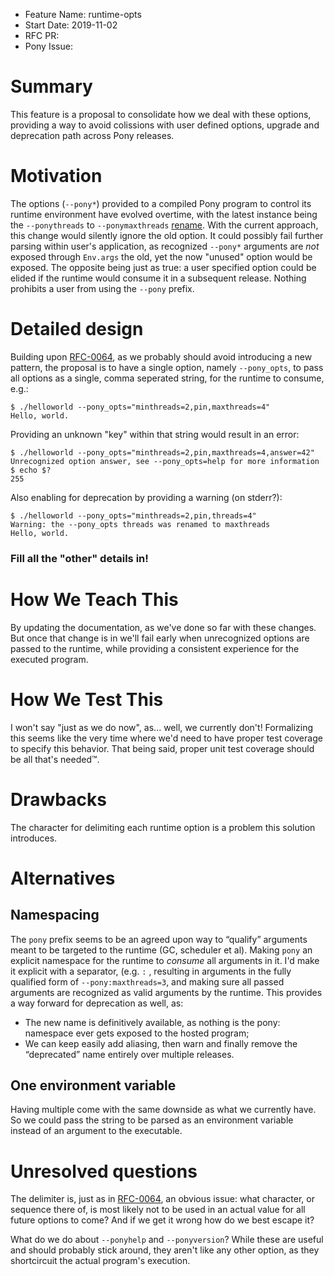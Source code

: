 - Feature Name: runtime-opts
- Start Date: 2019-11-02
- RFC PR: 
- Pony Issue: 

# Summary

This feature is a proposal to consolidate how we deal with these options, providing a way to avoid colissions with user defined options, upgrade and deprecation path across Pony releases. 

# Motivation

The options (`--pony*`) provided to a compiled Pony program to control its runtime environment have evolved overtime, with the latest instance being the `--ponythreads` to `--ponymaxthreads` [rename](https://github.com/ponylang/ponyc/issues/3318). With the current approach, this change would silently ignore the old option. It could possibly fail further parsing within user's application, as recognized `--pony*` arguments are _not_ exposed through `Env.args` the old, yet the now "unused" option would be exposed.
The opposite being just as true: a user specified option could be elided if the runtime would consume it in a subsequent release. Nothing prohibits a user from using the `--pony` prefix. 

# Detailed design

Building upon [RFC-0064](0064-llvm-cli-opts-integration.md), as we probably should avoid introducing a new pattern, the proposal is to have a single option, namely `--pony_opts`, to pass all options as a single, comma seperated string, for the runtime to consume, e.g.:

```
$ ./helloworld --pony_opts="minthreads=2,pin,maxthreads=4" 
Hello, world.
```

Providing an unknown "key" within that string would result in an error:

```
$ ./helloworld --pony_opts="minthreads=2,pin,maxthreads=4,answer=42" 
Unrecognized option answer, see --pony_opts=help for more information
$ echo $?
255
```

Also enabling for deprecation by providing a warning (on stderr?):

```
$ ./helloworld --pony_opts="minthreads=2,pin,threads=4" 
Warning: the --pony_opts threads was renamed to maxthreads
Hello, world.
```

### Fill all the "other" details in!

# How We Teach This

By updating the documentation, as we've done so far with these changes. But once that change is in we'll fail early when unrecognized options are passed to the runtime, while providing a consistent experience for the executed program.

# How We Test This

I won't say "just as we do now", as... well, we currently don't! Formalizing this seems like the very time where we'd need to have proper test coverage to specify this behavior. That being said, proper unit test coverage should be all that's needed™. 

# Drawbacks

The character for delimiting each runtime option is a problem this solution introduces. 

# Alternatives

## Namespacing

The `pony` prefix seems to be an agreed upon way to “qualify” arguments meant to be targeted to the runtime (GC, scheduler et al). Making `pony` an explicit namespace for the runtime to _consume_ all arguments in it. I'd make it explicit with a separator, (e.g. `:` , resulting in arguments in the fully qualified form of `--pony:maxthreads=3`, and making sure all passed arguments are recognized as valid arguments by the runtime.
This provides a way forward for deprecation as well, as:
 * The new name is definitively available, as nothing is the pony: namespace ever gets exposed to the hosted program;
 * We can keep easily add aliasing, then warn and finally remove the “deprecated” name entirely over multiple releases.

## One environment variable

Having multiple come with the same downside as what we currently have. So we could pass the string to be parsed as an environment variable instead of an argument to the executable.

# Unresolved questions

The delimiter is, just as in [RFC-0064](0064-llvm-cli-opts-integration.md), an obvious issue: what character, or sequence there of, is most likely not to be used in an actual value for all future options to come? And if we get it wrong how do we best escape it?

What do we do about `--ponyhelp` and `--ponyversion`? While these are useful and should probably stick around, they aren't like any other option, as they shortcircuit the actual program's execution.
